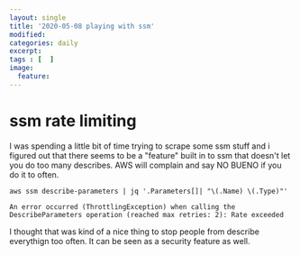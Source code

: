 ```yaml
---
layout: single
title: '2020-05-08 playing with ssm'
modified:
categories: daily
excerpt:
tags : [  ]
image:
  feature:
---
```

# ssm rate limiting
I was spending a little bit of time trying to scrape some ssm stuff and i figured out that there seems to be a "feature" built in to ssm that doesn't let you do too many describes.
AWS will complain and say NO BUENO if you do it to often.
```
aws ssm describe-parameters | jq '.Parameters[]| "\(.Name) \(.Type)"'

An error occurred (ThrottlingException) when calling the DescribeParameters operation (reached max retries: 2): Rate exceeded
```

I thought that was kind of a nice thing to stop people from describe everythign too often.  It can be seen as a security feature as well. 

